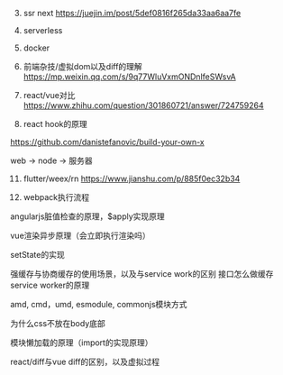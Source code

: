 3. ssr next https://juejin.im/post/5def0816f265da33aa6aa7fe

6. serverless

7. docker
 
8. 前端杂技/虚拟dom以及diff的理解
https://mp.weixin.qq.com/s/9q77WluVxmONDnlfeSWsvA

9. react/vue对比
https://www.zhihu.com/question/301860721/answer/724759264


10. react hook的原理

https://github.com/danistefanovic/build-your-own-x

web -> node -> 服务器

11. flutter/weex/rn
https://www.jianshu.com/p/885f0ec32b34

12. webpack执行流程


angularjs脏值检查的原理，$apply实现原理

vue渲染异步原理（会立即执行渲染吗）

setState的实现

强缓存与协商缓存的使用场景，以及与service work的区别
接口怎么做缓存
service worker的原理

amd, cmd，umd, esmodule, commonjs模块方式

为什么css不放在body底部

模块懒加载的原理（import的实现原理）

react/diff与vue diff的区别，以及虚拟过程





